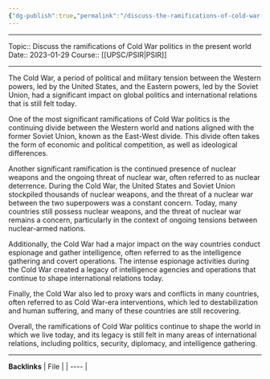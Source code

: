 ```yaml
---
{"dg-publish":true,"permalink":"/discuss-the-ramifications-of-cold-war-politics-in-the-present-world/"}
---
```


----
Topic:: Discuss the ramifications of Cold War politics in the present  world
Date:: 2023-01-29
Course:: [[UPSC/PSIR\|PSIR]] 

----

The Cold War, a period of political and military tension between the Western powers, led by the United States, and the Eastern powers, led by the Soviet Union, had a significant impact on global politics and international relations that is still felt today.

One of the most significant ramifications of Cold War politics is the continuing divide between the Western world and nations aligned with the former Soviet Union, known as the East-West divide. This divide often takes the form of economic and political competition, as well as ideological differences.

Another significant ramification is the continued presence of nuclear weapons and the ongoing threat of nuclear war, often referred to as nuclear deterrence. During the Cold War, the United States and Soviet Union stockpiled thousands of nuclear weapons, and the threat of a nuclear war between the two superpowers was a constant concern. Today, many countries still possess nuclear weapons, and the threat of nuclear war remains a concern, particularly in the context of ongoing tensions between nuclear-armed nations.

Additionally, the Cold War had a major impact on the way countries conduct espionage and gather intelligence, often referred to as the intelligence gathering and covert operations. The intense espionage activities during the Cold War created a legacy of intelligence agencies and operations that continue to shape international relations today.

Finally, the Cold War also led to proxy wars and conflicts in many countries, often referred to as Cold War-era interventions, which led to destabilization and human suffering, and many of these countries are still recovering.

Overall, the ramifications of Cold War politics continue to shape the world in which we live today, and its legacy is still felt in many areas of international relations, including politics, security, diplomacy, and intelligence gathering.

---
**Backlinks**
| File |
| ---- |



